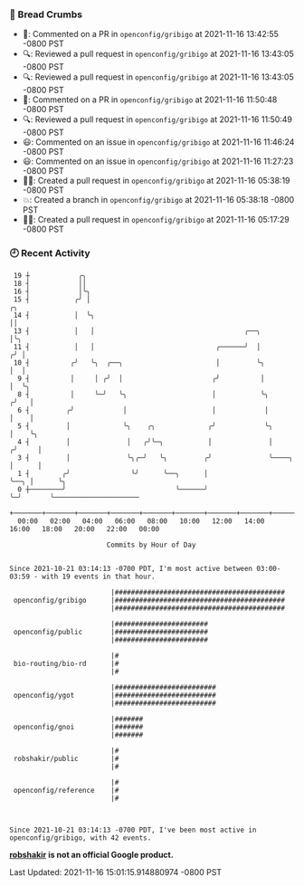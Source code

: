 ### 🍞 Bread Crumbs

 * 💬: Commented on a PR in  `openconfig/gribigo` at 2021-11-16 13:42:55 -0800 PST
 * 🔍: Reviewed a pull request in  `openconfig/gribigo` at 2021-11-16 13:43:05 -0800 PST
 * 🔍: Reviewed a pull request in  `openconfig/gribigo` at 2021-11-16 13:43:05 -0800 PST
 * 💬: Commented on a PR in  `openconfig/gribigo` at 2021-11-16 11:50:48 -0800 PST
 * 🔍: Reviewed a pull request in  `openconfig/gribigo` at 2021-11-16 11:50:49 -0800 PST
 * 😃: Commented on an issue in `openconfig/gribigo` at 2021-11-16 11:46:24 -0800 PST
 * 😃: Commented on an issue in `openconfig/gribigo` at 2021-11-16 11:27:23 -0800 PST
 * ✍🏼: Created a pull request in `openconfig/gribigo` at 2021-11-16 05:38:19 -0800 PST
 * 💥: Created a branch in `openconfig/gribigo` at 2021-11-16 05:38:18 -0800 PST
 * ✍🏼: Created a pull request in `openconfig/gribigo` at 2021-11-16 05:17:29 -0800 PST

### 🕘 Recent Activity
```
 19 ┼            ╭╮
 18 ┤            ││
 16 ┤            │╰╮
 15 ┤           ╭╯ │                                                         ╭╮
 14 ┤           │  ╰╮                                                        ││
 13 ┤           │   │                                     ╭──╮               │╰╮
 11 ┤           │   │                              ╭──────╯  │              ╭╯ │
 10 ┤          ╭╯   ╰╮  ╭──╮                       │         ╰╮             │  │
  9 ┤          │     │ ╭╯  │                      ╭╯          │             │  ╰╮
  8 ┤          │     ╰─╯   ╰╮                     │           ╰╮           ╭╯   │
  6 ┤         ╭╯            │                     │            │           │    │
  5 ┤         │             ╰╮    ╭╮             ╭╯            ╰╮          │    ╰╮
  4 ┤         │              │   ╭╯╰─╮           │              │         ╭╯     │
  3 ┤         │              ╰╮╭─╯   ╰╮         ╭╯              ╰────╮    │      │
  1 ┤        ╭╯               ╰╯      ╰──╮      │                    ╰──╮ │      ╰╮
  0 ┼────────╯                           ╰──────╯                       ╰─╯       ╰─────────────────────
    +───────+───────+───────+───────+───────+───────+───────+───────+───────+───────+───────+───────+────
  00:00   02:00   04:00   06:00   08:00   10:00   12:00   14:00   16:00   18:00   20:00   22:00   00:00   

						Commits by Hour of Day


Since 2021-10-21 03:14:13 -0700 PDT, I'm most active between 03:00-03:59 - with 19 events in that hour.

```



```
                         |##########################################
 openconfig/gribigo      |##########################################
                         |##########################################

                         |#######################
 openconfig/public       |#######################
                         |#######################

                         |#
 bio-routing/bio-rd      |#
                         |#

                         |#########################
 openconfig/ygot         |#########################
                         |#########################

                         |#######
 openconfig/gnoi         |#######
                         |#######

                         |#
 robshakir/public        |#
                         |#

                         |#
 openconfig/reference    |#
                         |#



Since 2021-10-21 03:14:13 -0700 PDT, I've been most active in openconfig/gribigo, with 42 events.

```
**[robshakir](mailto:robjs@google.com) is not an official Google product.**  


Last Updated: 2021-11-16 15:01:15.914880974 -0800 PST

